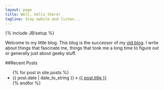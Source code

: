 ```yaml
---
layout: page
title: Well, hello there!
tagline: Stay awhile and listen...
---
```

{% include JB/setup %}

Welcome to my little blog. This blog is the successor of my [old blog](http://www.jakusys.de/blog). I write about things that fascinate me, things that took me a long time to figure out or generally just about geeky stuff. 

##Recent Posts

<ul class="posts">
  {% for post in site.posts %}
    <li><span>{{ post.date | date_to_string }}</span> &raquo; <a href="{{ BASE_PATH }}{{ post.url }}">{{ post.title }}</a></li>
  {% endfor %}
</ul>

